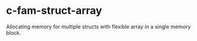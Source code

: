 # c-fam-struct-array
Allocating memory for multiple structs with flexible array in a single memory block.
